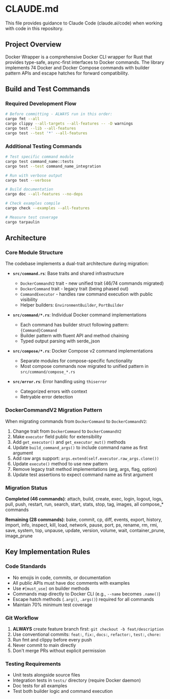 # CLAUDE.md

This file provides guidance to Claude Code (claude.ai/code) when working with code in this repository.

## Project Overview

Docker Wrapper is a comprehensive Docker CLI wrapper for Rust that provides type-safe, async-first interfaces to Docker commands. The library implements 74 Docker and Docker Compose commands with builder pattern APIs and escape hatches for forward compatibility.

## Build and Test Commands

### Required Development Flow
```bash
# Before committing - ALWAYS run in this order:
cargo fmt --all
cargo clippy --all-targets --all-features -- -D warnings
cargo test --lib --all-features
cargo test --test '*' --all-features
```

### Additional Testing Commands
```bash
# Test specific command module
cargo test command_name::tests
cargo test --test command_name_integration

# Run with verbose output
cargo test --verbose

# Build documentation
cargo doc --all-features --no-deps

# Check examples compile
cargo check --examples --all-features

# Measure test coverage
cargo tarpaulin
```

## Architecture

### Core Module Structure

The codebase implements a dual-trait architecture during migration:

- **`src/command.rs`**: Base traits and shared infrastructure
  - `DockerCommandV2` trait - new unified trait (46/74 commands migrated)
  - `DockerCommand` trait - legacy trait (being phased out)
  - `CommandExecutor` - handles raw command execution with public visibility
  - Helper builders: `EnvironmentBuilder`, `PortBuilder`
  
- **`src/command/*.rs`**: Individual Docker command implementations
  - Each command has builder struct following pattern: `{Command}Command`
  - Builder pattern with fluent API and method chaining
  - Typed output parsing with serde_json
  
- **`src/compose/*.rs`**: Docker Compose v2 command implementations
  - Separate modules for compose-specific functionality
  - Most compose commands now migrated to unified pattern in `src/command/compose_*.rs`

- **`src/error.rs`**: Error handling using `thiserror`
  - Categorized errors with context
  - Retryable error detection

### DockerCommandV2 Migration Pattern

When migrating commands from `DockerCommand` to `DockerCommandV2`:

1. Change trait from `DockerCommand` to `DockerCommandV2`
2. Make `executor` field public for extensibility
3. Add `get_executor()` and `get_executor_mut()` methods
4. Update `build_command_args()` to include command name as first argument
5. Add raw args support: `args.extend(self.executor.raw_args.clone())`
6. Update `execute()` method to use new pattern
7. Remove legacy trait method implementations (arg, args, flag, option)
8. Update test assertions to expect command name as first argument

### Migration Status

**Completed (46 commands)**: attach, build, create, exec, login, logout, logs, pull, push, restart, run, search, start, stats, stop, tag, images, all compose_* commands

**Remaining (28 commands)**: bake, commit, cp, diff, events, export, history, import, info, inspect, kill, load, network, pause, port, ps, rename, rm, rmi, save, system, top, unpause, update, version, volume, wait, container_prune, image_prune

## Key Implementation Rules

### Code Standards
- No emojis in code, commits, or documentation
- All public APIs must have doc comments with examples
- Use `#[must_use]` on builder methods
- Commands map directly to Docker CLI (e.g., `--name` becomes `.name()`)
- Escape hatch methods (`.arg()`, `.args()`) required for all commands
- Maintain 70% minimum test coverage

### Git Workflow
1. **ALWAYS** create feature branch first: `git checkout -b feat/description`
2. Use conventional commits: `feat:`, `fix:`, `docs:`, `refactor:`, `test:`, `chore:`
3. Run fmt and clippy before every push
4. Never commit to main directly
5. Don't merge PRs without explicit permission

### Testing Requirements
- Unit tests alongside source files
- Integration tests in `tests/` directory (require Docker daemon)
- Doc tests for all examples
- Test both builder logic and command execution